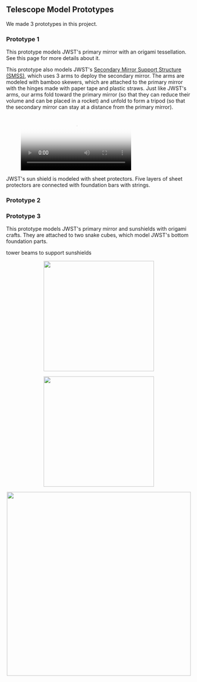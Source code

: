 ## Telescope Model Prototypes

We made 3 prototypes in this project.

### Prototype 1

This prototype models JWST's primary mirror with an origami tessellation. See this page for more details about it.

This prototype also models JWST's [Secondary Mirror Support Structure (SMSS)](https://news.northropgrumman.com/news/features/nasas-james-webb-space-telescope-secondary-mirror-deploys-for-the-first-time-using-the-spacecraft-flight-electronics), which uses 3 arms to deploy the secondary mirror. The arms are modeled with bamboo skewers, which are attached to the primary mirror with the hinges made with paper tape and plastic straws. Just like JWST's arms, our arms fold toward the primary mirror (so that they can reduce their volume and can be placed in a rocket) and unfold to form a tripod (so that the secondary mirror can stay at a distance from the primary mirror).

<figure class="video_container">
  <video controls="true" allowfullscreen="true" poster="../images/poster_image.png">
    <source src="images/secondary-mirror.mov" type="video/mov">
  </video>
</figure>

JWST's sun shield is modeled with sheet protectors. Five layers of sheet protectors are connected with foundation bars with strings.



### Prototype 2




### Prototype 3

This prototype models JWST's primary mirror and sunshields with origami crafts. They are attached to two snake cubes, which model JWST's bottom foundation parts.  

tower
beams to support sunshields

<p align="center">
  <img src="../images/prototype3-1.jpg" width="300" />
</p>
<p align="center">
  <img src="../images/prototype3-2.jpg" width="300" />
</p>
<p align="center">
  <img src="../images/prototype3-3.jpg" width="500" />
</p>
